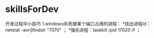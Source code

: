 # skillsForDev
开发过程中小技巧
1.windows杀死被某个端口占用的进程：
  *找出进程id：netstat -aon|findstr "7070" ；
  *强杀进程：taskkill /pid 17020 /f  ；
